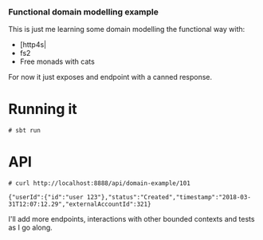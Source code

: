 ### Functional domain modelling example

This is just me learning some domain modelling the functional way with:

* [http4s|
* fs2
* Free monads with cats

For now it just exposes and endpoint with a canned response.

# Running it
```
# sbt run
```

# API

```
# curl http://localhost:8888/api/domain-example/101

{"userId":{"id":"user 123"},"status":"Created","timestamp":"2018-03-31T12:07:12.29","externalAccountId":321}
```

I'll add more endpoints, interactions with other bounded contexts and tests as I go along.